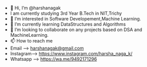 - 👋 Hi, I’m @harshanagak
- I am currently studying 3rd Year B.Tech in NIT,Trichy
- 👀 I’m interested in Software Developement,Machine Learning.
- 🌱 I’m currently learning DataStructures and Algorithms
- 💞️ I’m looking to collaborate on any projects based on DSA and MachineLearning.
- 📫 How to reach me 
- Email    --> harshanagak@gmail.com
- Instagram--> https://www.instagram.com/harsha_naga_k/
- Whatsapp --> https://wa.me/9492171296


